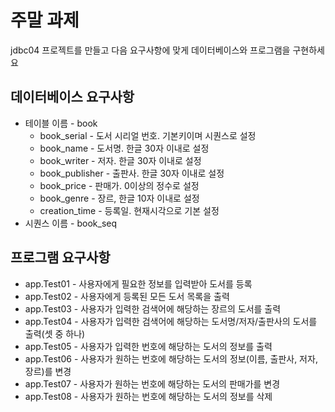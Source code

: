 # 주말 과제

jdbc04 프로젝트를 만들고 다음 요구사항에 맞게 데이터베이스와 프로그램을 구현하세요
	 
## 데이터베이스 요구사항

- 테이블 이름 - book
	- book_serial - 도서 시리얼 번호. 기본키이며 시퀀스로 설정
	- book_name - 도서명. 한글 30자 이내로 설정
	- book_writer - 저자. 한글 30자 이내로 설정
	- book_publisher - 출판사. 한글 30자 이내로 설정
	- book_price - 판매가. 0이상의 정수로 설정
	- book_genre - 장르, 한글 10자 이내로 설정
	- creation_time - 등록일. 현재시각으로 기본 설정 
- 시퀀스 이름 - book_seq

## 프로그램 요구사항

- app.Test01 - 사용자에게 필요한 정보를 입력받아 도서를 등록
- app.Test02 - 사용자에게 등록된 모든 도서 목록을 출력
- app.Test03 - 사용자가 입력한 검색어에 해당하는 장르의 도서를 출력
- app.Test04 - 사용자가 입력한 검색어에 해당하는 도서명/저자/출판사의 도서를 출력(셋 중 하나)
- app.Test05 - 사용자가 입력한 번호에 해당하는 도서의 정보를 출력
- app.Test06 - 사용자가 원하는 번호에 해당하는 도서의 정보(이름, 출판사, 저자, 장르)를 변경
- app.Test07 - 사용자가 원하는 번호에 해당하는 도서의 판매가를 변경
- app.Test08 - 사용자가 원하는 번호에 해당하는 도서의 정보를 삭제
	 
	 
	 
	 
	 
	 
